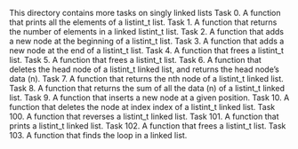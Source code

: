 This directory contains more tasks on singly linked lists
Task 0. A function that prints all the elements of a listint_t list.
Task 1. A function that returns the number of elements in a linked listint_t list.
Task 2. A function that adds a new node at the beginning of a listint_t list.
Task 3. A function that adds a new node at the end of a listint_t list.
Task 4. A function that frees a listint_t list.
Task 5. A function that frees a listint_t list.
Task 6. A function that deletes the head node of a listint_t linked list, and returns the head node’s data (n).
Task 7. A function that returns the nth node of a listint_t linked list.
Task 8. A function that returns the sum of all the data (n) of a listint_t linked list.
Task 9. A function that inserts a new node at a given position.
Task 10. A function that deletes the node at index index of a listint_t linked list.
Task 100. A function that reverses a listint_t linked list.
Task 101. A function that prints a listint_t linked list.
Task 102. A function that frees a listint_t list.
Task 103. A function that finds the loop in a linked list.
